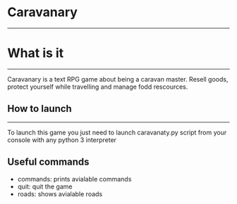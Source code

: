 # Caravanary
***

# What is it
***

Caravanary is a text RPG game about being a caravan master. Resell goods, protect yourself while travelling and manage fodd rescources.

## How to launch
***

To launch this game you just need to launch caravanaty.py script from your console with any python 3 interpreter

## Useful commands

- commands: prints avialable commands
- quit: quit the game
- roads: shows avialable roads
